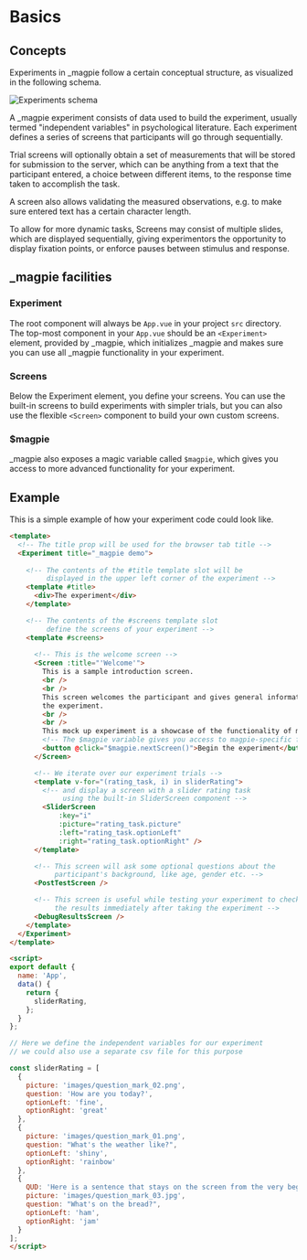 # Basics

## Concepts
Experiments in _magpie follow a certain conceptual structure, as visualized in the following schema.

![Experiments schema](../../images/getting_started/experiments_schema.png)

A _magpie experiment consists of data used to build the experiment, usually termed "independent variables" in psychological literature.
Each experiment defines a series of screens that participants will go through sequentially.

Trial screens will optionally obtain a set of measurements that will be stored for submission to the server, which can
be anything from a text that the participant entered, a choice between different items, to the response time taken to accomplish the task.

A screen also allows validating the measured observations, e.g. to make sure entered text has a certain character length.

To allow for more dynamic tasks, Screens may consist of multiple slides, which are displayed sequentially, giving experimentors
the opportunity to display fixation points, or enforce pauses between stimulus and response.

## _magpie facilities

### Experiment
The root component will always be `App.vue` in your project `src` directory. The top-most component in your `App.vue`
should be an `<Experiment>` element, provided by _magpie, which initializes _magpie and makes sure you can use all _magpie functionality in your experiment.

### Screens
Below the Experiment element, you define your screens. You can use the built-in screens
to build experiments with simpler trials, but you can also use the flexible `<Screen>` component
to build your own custom screens.

### $magpie
_magpie also exposes a magic variable called `$magpie`, which gives you access to more advanced functionality for your experiment.

## Example
This is a simple example of how your experiment code could look like.

```html
<template>
  <!-- The title prop will be used for the browser tab title -->
  <Experiment title="_magpie demo">
      
    <!-- The contents of the #title template slot will be
         displayed in the upper left corner of the experiment -->
    <template #title>
      <div>The experiment</div>
    </template>

    <!-- The contents of the #screens template slot
         define the screens of your experiment -->
    <template #screens>
      
      <!-- This is the welcome screen -->
      <Screen :title="'Welcome'">
        This is a sample introduction screen.
        <br />
        <br />
        This screen welcomes the participant and gives general information about
        the experiment.
        <br />
        <br />
        This mock up experiment is a showcase of the functionality of magpie.
        <!-- The $magpie variable gives you access to magpie-specific functionality -->
        <button @click="$magpie.nextScreen()">Begin the experiment</button>
      </Screen>

      <!-- We iterate over our experiment trials -->
      <template v-for="(rating_task, i) in sliderRating">
        <!-- and display a screen with a slider rating task
             using the built-in SliderScreen component -->
        <SliderScreen
            :key="i"
            :picture="rating_task.picture"
            :left="rating_task.optionLeft"
            :right="rating_task.optionRight" />
      </template>

      <!-- This screen will ask some optional questions about the
           participant's background, like age, gender etc. -->
      <PostTestScreen />

      <!-- This screen is useful while testing your experiment to check
           the results immediately after taking the experiment -->
      <DebugResultsScreen />
    </template>
  </Experiment>
</template>

<script>
export default {
  name: 'App',
  data() {
    return {
      sliderRating,
    };
  }
};

// Here we define the independent variables for our experiment
// we could also use a separate csv file for this purpose

const sliderRating = [
  {
    picture: 'images/question_mark_02.png',
    question: 'How are you today?',
    optionLeft: 'fine',
    optionRight: 'great'
  },
  {
    picture: 'images/question_mark_01.png',
    question: "What's the weather like?",
    optionLeft: 'shiny',
    optionRight: 'rainbow'
  },
  {
    QUD: 'Here is a sentence that stays on the screen from the very beginning',
    picture: 'images/question_mark_03.jpg',
    question: "What's on the bread?",
    optionLeft: 'ham',
    optionRight: 'jam'
  }
];
</script>

```
